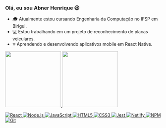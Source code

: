 ### Olá, eu sou Abner Henrique 😃
- 🎓 Atualmente estou cursando Engenharia da Computação no IFSP em Birigui.
- 💻 Estou trabalhando em um projeto de reconhecimento de placas veiculares.
- 🔯 Aprendendo e desenvolvendo aplicativos mobile em React Native.

<div>
  <a href="https://github.com/AbnerHS">
  <img height="180em" src="https://github-readme-stats.vercel.app/api?username=abnerhs&show_icons=true&theme=midnight-purple&include_all_commits=true&count_private=true"/>
  <img height="180em" src="https://github-readme-stats.vercel.app/api/top-langs/?username=abnerhs&layout=compact&langs_count=7&theme=midnight-purple"/>
</div>
<p>
  <img alt="React" src="https://img.shields.io/badge/-React-61DAFB?style=flat-square&logo=react&logoColor=black" />
<!--   <img alt="Next.js" src="https://img.shields.io/badge/-Next.js-000000?style=flat-square&logo=Next.js&logoColor=white" /> -->
  <img alt="Node.js" src="https://img.shields.io/badge/-Node.js-339933?style=flat-square&logo=node.js&logoColor=white" />
  <img alt="JavaScript" src="https://img.shields.io/badge/-JavaScript-F7DF1E?style=flat-square&logo=javascript&logoColor=black" />
<!--   <img alt="TypeScript" src="https://img.shields.io/badge/-TypeScript-3178C6?style=flat-square&logo=typescript&logoColor=white" /> -->
  <img alt="HTML5" src="https://img.shields.io/badge/-HTML5-E34F26?style=flat-square&logo=html5&logoColor=white" />
  <img alt="CSS3" src="https://img.shields.io/badge/-CSS3-1572B6?style=flat-square&logo=css3&logoColor=white" />
<!--   <img alt="Sass" src="https://img.shields.io/badge/-Sass-CC6699?style=flat-square&logo=sass&logoColor=white" /> -->
<!--   <img alt="Styled Components" src="https://img.shields.io/badge/-Styled_Components-DB7093?style=flat-square&logo=styled-components&logoColor=white" /> -->
<!--   <img alt="Storybook" src="https://img.shields.io/badge/-Storybook-FF4785?style=flat-square&logo=storybook&logoColor=white" /> -->
<!--   <img alt="Strapi" src="https://img.shields.io/badge/-Strapi-2F2E8B?style=flat-square&logo=strapi&logoColor=white" /> -->
<!--   <img alt="MongoDB" src="https://img.shields.io/badge/-MongoDB-47A248?style=flat-square&logo=mongodb&logoColor=white" /> -->
<!--   <img alt="PostgreSQL" src="https://img.shields.io/badge/-PostgreSQL-336791?style=flat-square&logo=postgresql&logoColor=white" /> -->
<!--   <img alt="Docker" src="https://img.shields.io/badge/-Docker-2496ED?style=flat-square&logo=docker&logoColor=white" /> -->
<!--   <img alt="Insomnia" src="https://img.shields.io/badge/-Insomnia-5849BE?style=flat-square&logo=insomnia&logoColor=white" /> -->
  <img alt="Jest" src="https://img.shields.io/badge/-Jest-C21325?style=flat-square&logo=jest&logoColor=white" />
<!--   <img alt="Testing Library" src="https://img.shields.io/badge/-Testing_Library-E33332?style=flat-square&logo=testing-library&logoColor=white" /> -->
<!--   <img alt="Heroku" src="https://img.shields.io/badge/-Heroku-430098?style=flat-square&logo=heroku&logoColor=white" /> -->
<!--   <img alt="Cloudinary" src="https://img.shields.io/badge/-Cloudinary-3448C5?style=flat-square&logo=cloudinary&logoColor=white" /> -->
  <img alt="Netlify" src="https://img.shields.io/badge/-Netlify-00C7B7?style=flat-square&logo=netlify&logoColor=white" />
<!--   <img alt="Vercel" src="https://img.shields.io/badge/-Vercel-000000?style=flat-square&logo=vercel&logoColor=white" /> -->
  <img alt="NPM" src="https://img.shields.io/badge/-NPM-CB3837?style=flat-square&logo=npm&logoColor=white" />
<!--   <img alt="Yarn" src="https://img.shields.io/badge/-Yarn-2C8EBB?style=flat-square&logo=yarn&logoColor=white" /> -->
  <img alt="Git" src="https://img.shields.io/badge/-Git-F05032?style=flat-square&logo=git&logoColor=white" />

</p>
  
##
